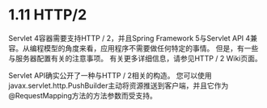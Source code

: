# 1.11 HTTP/2

Servlet 4容器需要支持HTTP / 2，并且Spring Framework 5与Servlet API 4兼容。从编程模型的角度来看，应用程序不需要做任何特定的事情。 但是，有一些与服务器配置有关的注意事项。 有关更多详细信息，请参见HTTP / 2 Wiki页面。

Servlet API确实公开了一种与HTTP / 2相关的构造。 您可以使用javax.servlet.http.PushBuilder主动将资源推送到客户端，并且它作为@RequestMapping方法的方法参数而受支持。

